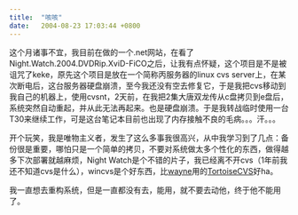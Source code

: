 ```yaml
---
title:  "咳咳"
date:   2004-08-23 17:03:44 +0800
---
```


这个月诸事不宜，我目前在做的一个.net网站，在看了Night.Watch.2004.DVDRip.XviD-FiCO之后，让我有点怀疑，这个项目是不是被诅咒了keke，原先这个项目是放在一个简称丙服务器的linux cvs server上，在某次断电后，这台服务器硬盘崩溃，至今我还没有空去修复它，于是我把cvs移动到我自己的机器上，使用cvsnt，2天前，在我把2集大唐双龙传从c盘拷贝到e盘后，系统突然自动重起，并从此无法再起来。也是硬盘崩溃。于是我转战临时使用一台T30来继续工作，可是这台笔记本目前也出现了内存接触不良的毛病。。。汗。。。  

开个玩笑，我是唯物主义者，发生了这么多事我很高兴，从中我学习到了几点：备份很是重要，哪怕只是一个简单的拷贝，不要对系统做太多个性化的东西，做得越多下次部署就越麻烦，Night Watch是个不错的片子，我已经离不开cvs（1年前我还不知道cvs是什么），wincvs是个好东西，比[wayne](http://blogs.xmu.edu.cn/wayne)用的[TortoiseCVS](http://www.tortoisecvs.org/)好ha。  

我一直想去重构系统，但是一直都没有去，能用，就不要去动他，终于他不能用了。  

